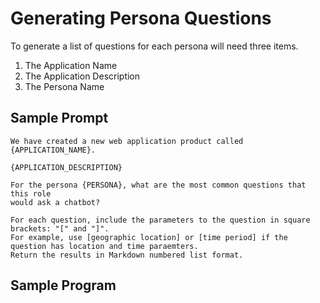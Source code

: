 # Generating Persona Questions

To generate a list of questions for each persona will need three items.

1. The Application Name
2. The Application Description
3. The Persona Name

## Sample Prompt

```linenums="0"
We have created a new web application product called {APPLICATION_NAME}.

{APPLICATION_DESCRIPTION}

For the persona {PERSONA}, what are the most common questions that this role
would ask a chatbot?

For each question, include the parameters to the question in square brackets: "[" and "]".
For example, use [geographic location] or [time period] if the question has location and time paraemters.
Return the results in Markdown numbered list format.
```

## Sample Program

